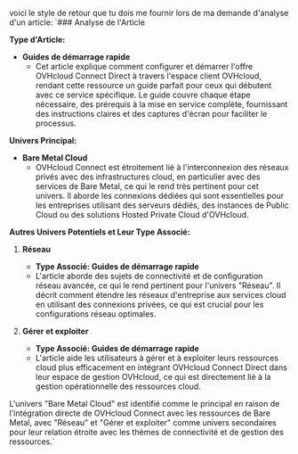 voici le style de retour que tu dois me fournir lors de ma demande d'analyse d'un article: `### Analyse de l'Article

**Type d'Article:**
- **Guides de démarrage rapide**
  - Cet article explique comment configurer et démarrer l'offre OVHcloud Connect Direct à travers l'espace client OVHcloud, rendant cette ressource un guide parfait pour ceux qui débutent avec ce service spécifique. Le guide couvre chaque étape nécessaire, des prérequis à la mise en service complète, fournissant des instructions claires et des captures d'écran pour faciliter le processus.

**Univers Principal:**
- **Bare Metal Cloud**
  - OVHcloud Connect est étroitement lié à l'interconnexion des réseaux privés avec des infrastructures cloud, en particulier avec des services de Bare Metal, ce qui le rend très pertinent pour cet univers. Il aborde les connexions dédiées qui sont essentielles pour les entreprises utilisant des serveurs dédiés, des instances de Public Cloud ou des solutions Hosted Private Cloud d'OVHcloud.

**Autres Univers Potentiels et Leur Type Associé:**
1. **Réseau**
   - **Type Associé: Guides de démarrage rapide**
   - L'article aborde des sujets de connectivité et de configuration réseau avancée, ce qui le rend pertinent pour l'univers "Réseau". Il décrit comment étendre les réseaux d'entreprise aux services cloud en utilisant des connexions privées, ce qui est crucial pour les configurations réseau optimales.

2. **Gérer et exploiter**
   - **Type Associé: Guides de démarrage rapide**
   - L'article aide les utilisateurs à gérer et à exploiter leurs ressources cloud plus efficacement en intégrant OVHcloud Connect Direct dans leur espace de gestion OVHcloud, ce qui est directement lié à la gestion opérationnelle des ressources cloud.

L'univers "Bare Metal Cloud" est identifié comme le principal en raison de l'intégration directe de OVHcloud Connect avec les ressources de Bare Metal, avec "Réseau" et "Gérer et exploiter" comme univers secondaires pour leur relation étroite avec les thèmes de connectivité et de gestion des ressources.`
